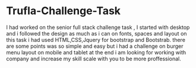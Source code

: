 # Trufla-Challenge-Task
I had worked on the senior full stack challenge task , I started with desktop and i followed the design as much as i can on fonts, spaces and layout 
on this task i had used HTML,CSS,Jquery for bootstrap and Bootstrab.
there are some points was so simple and easy but i had a challenge on burger menu layout on mobile and tablet 
at the end 
i am looking for working with company and increase my skill scale with you to be more proffessional. 
